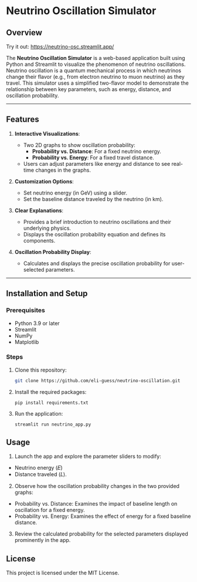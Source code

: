 # Neutrino Oscillation Simulator

## Overview

Try it out: https://neutrino-osc.streamlit.app/

The **Neutrino Oscillation Simulator** is a web-based application built using Python and Streamlit to visualize the phenomenon of neutrino oscillations. Neutrino oscillation is a quantum mechanical process in which neutrinos change their flavor (e.g., from electron neutrino to muon neutrino) as they travel. This simulator uses a simplified two-flavor model to demonstrate the relationship between key parameters, such as energy, distance, and oscillation probability.

---

## Features
1. **Interactive Visualizations**:
   - Two 2D graphs to show oscillation probability:
     - **Probability vs. Distance**: For a fixed neutrino energy.
     - **Probability vs. Energy**: For a fixed travel distance.
   - Users can adjust parameters like energy and distance to see real-time changes in the graphs.

2. **Customization Options**:
   - Set neutrino energy (in GeV) using a slider.
   - Set the baseline distance traveled by the neutrino (in km).

3. **Clear Explanations**:
   - Provides a brief introduction to neutrino oscillations and their underlying physics.
   - Displays the oscillation probability equation and defines its components.

4. **Oscillation Probability Display**:
   - Calculates and displays the precise oscillation probability for user-selected parameters.

---

## Installation and Setup
### Prerequisites
- Python 3.9 or later
- Streamlit
- NumPy
- Matplotlib

### Steps
1. Clone this repository:
   ```bash
   git clone https://github.com/eli-guess/neutrino-oscillation.git
   ```
2. Install the required packages:
   ```
   pip install requirements.txt
   ```
3. Run the application:
   ```
   streamlit run neutrino_app.py
   ```
## Usage
1. Launch the app and explore the parameter sliders to modify:
- Neutrino energy (𝐸)
- Distance traveled (𝐿).

2. Observe how the oscillation probability changes in the two provided graphs:
- Probability vs. Distance: Examines the impact of baseline length on oscillation for a fixed energy.
- Probability vs. Energy: Examines the effect of energy for a fixed baseline distance.
  
3. Review the calculated probability for the selected parameters displayed prominently in the app.

## License
This project is licensed under the MIT License.
